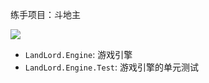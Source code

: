 
练手项目：斗地主

![](https://github.com/newbienewbie/LandLord.Engine/workflows/.NET%20Core/badge.svg)


- `LandLord.Engine`: 游戏引擎
- `LandLord.Engine.Test`: 游戏引擎的单元测试



